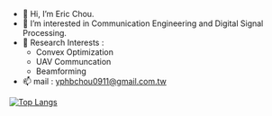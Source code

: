 - 👋 Hi, I’m Eric Chou.
- 👀 I’m interested in Communication Engineering and Digital Signal Processing.
- 🌱 Research Interests :
    - Convex Optimization
    - UAV Communcation
    - Beamforming
- 📫 mail : yphbchou0911@gmail.com.tw


[![Top Langs](https://github-readme-stats.vercel.app/api/top-langs/?username=EricccTaiwan)](https://github.com/anuraghazra/github-readme-stats)

<!---
EricccTaiwan/EricccTaiwan is a ✨ special ✨ repository because its `README.md` (this file) appears on your GitHub profile.
You can click the Preview link to take a look at your changes.
--->
